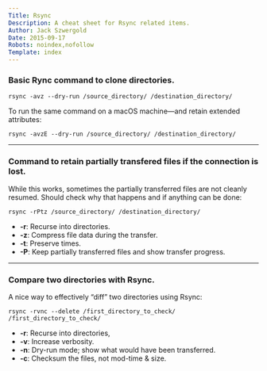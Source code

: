 ```yaml
---
Title: Rsync
Description: A cheat sheet for Rsync related items.
Author: Jack Szwergold
Date: 2015-09-17
Robots: noindex,nofollow
Template: index
---
```


### Basic Rync command to clone directories.

    rsync -avz --dry-run /source_directory/ /destination_directory/

To run the same command on a macOS machine—and retain extended attributes:

    rsync -avzE --dry-run /source_directory/ /destination_directory/

***

### Command to retain partially transfered files if the connection is lost.

While this works, sometimes the partially transferred files are not cleanly resumed. Should check why that happens and if anything can be done:

    rsync -rPtz /source_directory/ /destination_directory/

 - **-r**: Recurse into directories.
 - **-z**: Compress file data during the transfer.
 - **-t**: Preserve times.
 - **-P**: Keep partially transferred files and show transfer progress.

***

### Compare two directories with Rsync.

A nice way to effectively “diff” two directories using Rsync:

    rsync -rvnc --delete /first_directory_to_check/ /first_directory_to_check/

 - **-r**: Recurse into directories,
 - **-v**: Increase verbosity.
 - **-n**: Dry-run mode; show what would have been transferred.
 - **-c**: Checksum the files, not mod-time & size.
